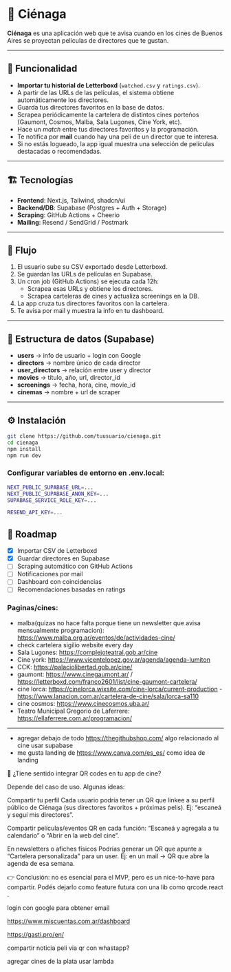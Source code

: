 # 🌊 Ciénaga

**Ciénaga** es una aplicación web que te avisa cuando en los cines de Buenos Aires se proyectan películas de directores que te gustan.

---

## 🚀 Funcionalidad

- **Importar tu historial de Letterboxd** (`watched.csv` y `ratings.csv`).
- A partir de las URLs de las películas, el sistema obtiene automáticamente los directores.
- Guarda tus directores favoritos en la base de datos.
- Scrapea periódicamente la cartelera de distintos cines porteños (Gaumont, Cosmos, Malba, Sala Lugones, Cine York, etc).
- Hace un _match_ entre tus directores favoritos y la programación.
- Te notifica por **mail** cuando hay una peli de un director que te interesa.
- Si no estás logueado, la app igual muestra una selección de películas destacadas o recomendadas.

---

## 🏗️ Tecnologías

- **Frontend**: Next.js, Tailwind, shadcn/ui
- **Backend/DB**: Supabase (Postgres + Auth + Storage)
- **Scraping**: GitHub Actions + Cheerio
- **Mailing**: Resend / SendGrid / Postmark

---

## 🔄 Flujo

1. El usuario sube su CSV exportado desde Letterboxd.
2. Se guardan las URLs de películas en Supabase.
3. Un cron job (GitHub Actions) se ejecuta cada 12h:
   - Scrapea esas URLs y obtiene los directores.
   - Scrapea carteleras de cines y actualiza screenings en la DB.
4. La app cruza tus directores favoritos con la cartelera.
5. Te avisa por mail y muestra la info en tu dashboard.

---

## 📂 Estructura de datos (Supabase)

- **users** → info de usuario + login con Google
- **directors** → nombre único de cada director
- **user_directors** → relación entre user y director
- **movies** → título, año, url, director_id
- **screenings** → fecha, hora, cine, movie_id
- **cinemas** → nombre + url de scraper

---

## ⚙️ Instalación

```bash
git clone https://github.com/tuusuario/cienaga.git
cd cienaga
npm install
npm run dev
```

### Configurar variables de entorno en .env.local:

```bash
NEXT_PUBLIC_SUPABASE_URL=...
NEXT_PUBLIC_SUPABASE_ANON_KEY=...
SUPABASE_SERVICE_ROLE_KEY=...

RESEND_API_KEY=...
```

## 📅 Roadmap

- [x] Importar CSV de Letterboxd
- [x] Guardar directores en Supabase
- [ ] Scraping automático con GitHub Actions
- [ ] Notificaciones por mail
- [ ] Dashboard con coincidencias
- [ ] Recomendaciones basadas en ratings

### Paginas/cines:

- malba(quizas no hace falta porque tiene un newsletter que avisa mensualmente programacion): https://www.malba.org.ar/eventos/de/actividades-cine/
- check cartelera sigilio website every day
- Sala Lugones: https://complejoteatral.gob.ar/cine
- Cine york: https://www.vicentelopez.gov.ar/agenda/agenda-lumiton
- CCK: https://palaciolibertad.gob.ar/cine/
- gaumont: https://www.cinegaumont.ar/ / https://letterboxd.com/franco2601/list/cine-gaumont-cartelera/
- cine lorca: https://cinelorca.wixsite.com/cine-lorca/current-production - https://www.lanacion.com.ar/cartelera-de-cine/sala/lorca-sa110
- cine cosmos: https://www.cinecosmos.uba.ar/
- Teatro Municipal Gregorio de Laferrere: https://ellaferrere.com.ar/programacion/

---

- agregar debajo de todo https://thegithubshop.com/ algo relacionado al cine
  usar supabase
- me gusta landing de https://www.canva.com/es_es/ como idea de landing

📱 ¿Tiene sentido integrar QR codes en tu app de cine?

Depende del caso de uso. Algunas ideas:

Compartir tu perfil
Cada usuario podría tener un QR que linkee a su perfil público de Ciénaga (sus directores favoritos + próximas pelis). Ej: “escaneá y seguí mis directores”.

Compartir películas/eventos
QR en cada función: “Escaneá y agregala a tu calendario” o “Abrir en la web del cine”.

En newsletters o afiches físicos
Podrías generar un QR que apunte a “Cartelera personalizada” para un user. Ej: en un mail → QR que abre la agenda de esa semana.

👉 Conclusión: no es esencial para el MVP, pero es un nice-to-have para compartir. Podés dejarlo como feature futura con una lib como qrcode.react
.

login con google para obtener email

https://www.miscuentas.com.ar/dashboard

https://gasti.pro/en/

compartir noticia peli via qr con whastapp?

agregar cines de la plata
usar lambda
